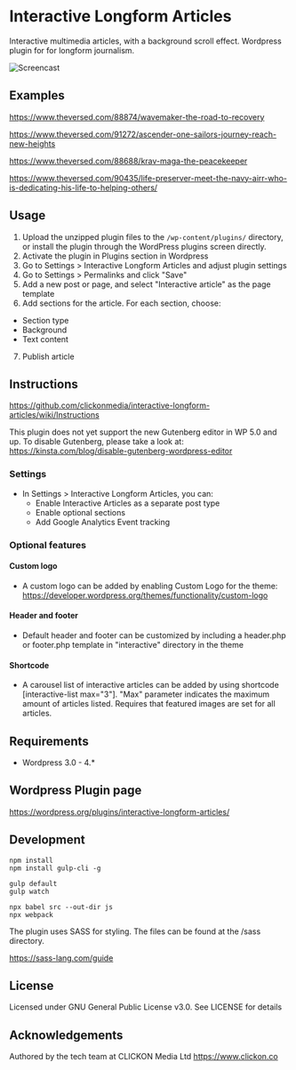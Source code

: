# Interactive Longform Articles

Interactive multimedia articles, with a background scroll effect. Wordpress plugin for for longform journalism.

![Screencast](https://github.com/clickonmedia/screenshots/raw/master/interactive-480-15s-10fps.gif)

## Examples

https://www.theversed.com/88874/wavemaker-the-road-to-recovery

https://www.theversed.com/91272/ascender-one-sailors-journey-reach-new-heights

https://www.theversed.com/88688/krav-maga-the-peacekeeper

https://www.theversed.com/90435/life-preserver-meet-the-navy-airr-who-is-dedicating-his-life-to-helping-others/


## Usage

1. Upload the unzipped plugin files to the `/wp-content/plugins/` directory, or install the plugin through the WordPress plugins screen directly.
2. Activate the plugin in Plugins section in Wordpress
3. Go to Settings > Interactive Longform Articles and adjust plugin settings
4. Go to Settings > Permalinks and click "Save"
5. Add a new post or page, and select "Interactive article" as the page template
6. Add sections for the article. For each section, choose:
  * Section type
  * Background
  * Text content
7. Publish article


## Instructions

https://github.com/clickonmedia/interactive-longform-articles/wiki/Instructions

This plugin does not yet support the new Gutenberg editor in WP 5.0 and up. To disable Gutenberg, please take a look at:
https://kinsta.com/blog/disable-gutenberg-wordpress-editor

### Settings

* In Settings > Interactive Longform Articles, you can:
  * Enable Interactive Articles as a separate post type
  * Enable optional sections
  * Add Google Analytics Event tracking

### Optional features

#### Custom logo

* A custom logo can be added by enabling Custom Logo for the theme: https://developer.wordpress.org/themes/functionality/custom-logo

#### Header and footer

* Default header and footer can be customized by including a header.php or footer.php template in  "interactive" directory in the theme

#### Shortcode

* A carousel list of interactive articles can be added by using shortcode [interactive-list max="3"]. "Max" parameter indicates the maximum amount of articles listed. Requires that featured images are set for all articles.

## Requirements

* Wordpress 3.0 - 4.*

## Wordpress Plugin page

https://wordpress.org/plugins/interactive-longform-articles/

## Development

```
npm install
npm install gulp-cli -g

gulp default
gulp watch

npx babel src --out-dir js
npx webpack
```

The plugin uses SASS for styling. The files can be found at the /sass directory.

https://sass-lang.com/guide

## License

Licensed under GNU General Public License v3.0. See LICENSE for details

## Acknowledgements

Authored by the tech team at CLICKON Media Ltd https://www.clickon.co
